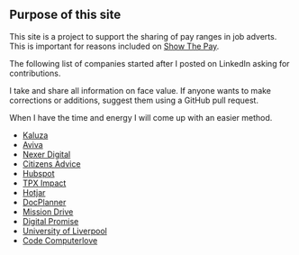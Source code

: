 ## Purpose of this site

This site is a project to support the sharing of pay ranges in job adverts. This is important for reasons included on [Show The Pay](showthepay.com).

The following list of companies started after I posted on LinkedIn asking for contributions.

I take and share all information on face value. If anyone wants to make corrections or additions, suggest them using a GitHub pull request. 

When I have the time and energy I will come up with an easier method.



- [Kaluza](https://careers.kaluza.com/open-jobs) 
- [Aviva](https://careers.aviva.co.uk/apply/?perPage=20&page=1)
- [Nexer Digital](https://www.nexerdigital.com/news-and-thoughts/?tag=jobs#articles)
- [Citizens Advice](https://www.jobtrain.co.uk/citizensadvice/)
- [Hubspot](https://www.hubspot.com/careers/jobs?hubs_signup-url=www.hubspot.com/careers&hubs_signup-cta=careers-homepage-hero&page=1)
- [TPX Impact](https://careers.tpximpact.com/vacancies/vacancy-search-results.aspx)
- [Hotjar](https://careers.hotjar.com/)
- [DocPlanner](https://www.docplanner.com/career)
- [Mission Drive](https://www.missiondrive.io/the-mission-log/tag/jobs?hsLang=en)
- [Digital Promise](https://digitalpromise.org/about/jobs/)
- [University of Liverpool](https://www.liverpool.ac.uk/working/jobvacancies/)
- [Code Computerlove](https://www.codecomputerlove.com/careers/)
